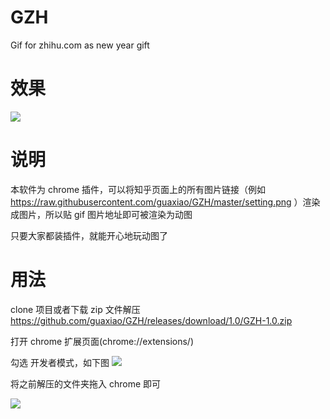 # GZH
Gif for zhihu.com as new year gift

效果
===
<img src='https://raw.githubusercontent.com/guaxiao/GZH/master/zhihu23.gif' />

说明
===
本软件为 chrome 插件，可以将知乎页面上的所有图片链接（例如 https://raw.githubusercontent.com/guaxiao/GZH/master/setting.png
 ）渲染成图片，所以贴 gif 图片地址即可被渲染为动图

只要大家都装插件，就能开心地玩动图了


用法
===
clone 项目或者下载 zip 文件解压 https://github.com/guaxiao/GZH/releases/download/1.0/GZH-1.0.zip 

打开 chrome 扩展页面(chrome://extensions/)

勾选 开发者模式，如下图
<img src='https://raw.githubusercontent.com/guaxiao/GZH/master/setting.png' />

将之前解压的文件夹拖入 chrome 即可

<img src='http://static.gmgard.com/smiley/xsk.gif' />
